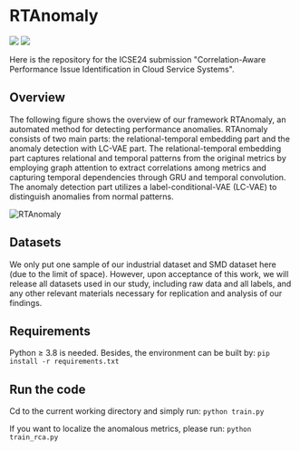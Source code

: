# RTAnomaly
![](https://img.shields.io/badge/version-1.0-blue.svg) 
![](https://img.shields.io/badge/language-python-orange.svg)

Here is the repository for the ICSE24 submission "Correlation-Aware Performance Issue Identification in Cloud Service Systems". 

## Overview

The following figure shows the overview of our framework RTAnomaly, an automated method for detecting performance anomalies. RTAnomaly consists of two main parts: the relational-temporal embedding part and the anomaly detection with LC-VAE part. The relational-temporal embedding part captures relational and temporal patterns from the original metrics by employing graph attention to extract correlations among metrics and capturing temporal dependencies through GRU and temporal convolution. The anomaly detection part utilizes a label-conditional-VAE (LC-VAE) to distinguish anomalies from normal patterns. 

![RTAnomaly](https://github.com/ASE-Submission/RTAnomaly/assets/131580646/e6a21e32-d5bf-49c4-9e48-18f124f4083e)

## Datasets

We only put one sample of our industrial dataset and SMD dataset here (due to the limit of space). However, upon acceptance of this work, we will release all datasets used in our study, including raw data and all labels, and any other relevant materials necessary for replication and analysis of our findings.

## Requirements

Python $\geq$ 3.8 is needed. Besides, the environment can be built by:
```pip install -r requirements.txt```

## Run the code
Cd to the current working directory and simply run:
```python train.py```

If you want to localize the anomalous metrics, please run:
```python train_rca.py```
